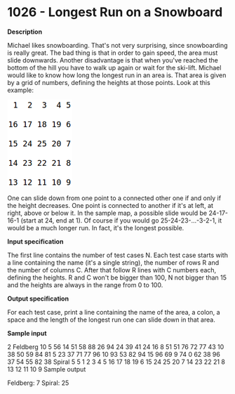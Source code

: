 
# 1026 - Longest Run on a Snowboard

**Description**

Michael likes snowboarding. That's not very surprising, since snowboarding is really great. The bad thing is that in order to gain speed, the area must slide downwards. Another disadvantage is that when you've reached the bottom of the hill you have to walk up again or wait for the ski-lift. Michael would like to know how long the longest run in an area is. That area is given by a grid of numbers, defining the heights at those points. Look at this example:

![Image of Yaktocat](problem1026.png)

One can slide down from one point to a connected other one if and only if the height decreases. One point is connected to another if it's at left, at right, above or below it. In the sample map, a possible slide would be 24-17-16-1 (start at 24, end at 1). Of course if you would go 25-24-23-...-3-2-1, it would be a much longer run. In fact, it's the longest possible.

**Input specification**

The first line contains the number of test cases N. Each test case starts with a line containing the name (it's a single string), the number of rows R and the number of columns C. After that follow R lines with C numbers each, defining the heights. R and C won't be bigger than 100, N not bigger than 15 and the heights are always in the range from 0 to 100.

**Output specification**

For each test case, print a line containing the name of the area, a colon, a space and the length of the longest run one can slide down in that area.

**Sample input**

2
Feldberg 10 5
56 14 51 58 88
26 94 24 39 41
24 16 8 51 51
76 72 77 43 10
38 50 59 84 81
5 23 37 71 77
96 10 93 53 82
94 15 96 69 9
74 0 62 38 96
37 54 55 82 38
Spiral 5 5
1 2 3 4 5
16 17 18 19 6
15 24 25 20 7
14 23 22 21 8
13 12 11 10 9
Sample output

Feldberg: 7
Spiral: 25